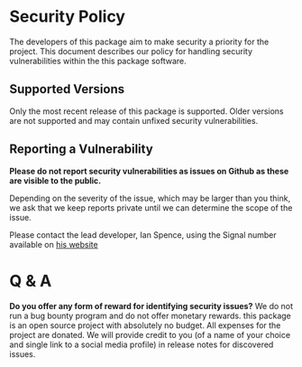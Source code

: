 # Security Policy

The developers of this package aim to make security a priority for the project. This document describes our policy for
handling security vulnerabilities within the this package software.

## Supported Versions

Only the most recent release of this package is supported. Older versions are not supported and may contain unfixed
security vulnerabilities.

## Reporting a Vulnerability

**Please do not report security vulnerabilities as issues on Github as these are visible to the public.**

Depending on the severity of the issue, which may be larger than you think, we ask that we keep reports private until
we can determine the scope of the issue.

Please contact the lead developer, Ian Spence, using the Signal number available on [his website](https://ianspence.com)

# Q & A

**Do you offer any form of reward for identifying security issues?**
We do not run a bug bounty program and do not offer monetary rewards. this package is an open source project with
absolutely no budget. All expenses for the project are donated. We will provide credit to you (of a name of your choice
and single link to a social media profile) in release notes for discovered issues.
